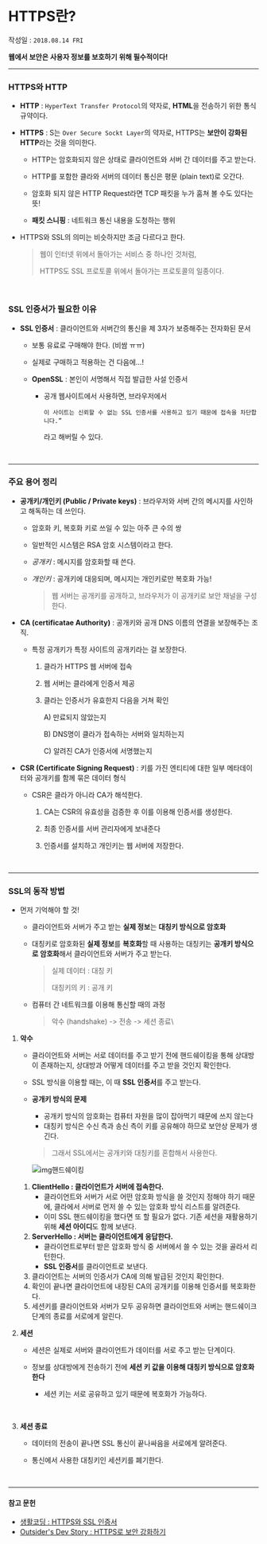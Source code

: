 # HTTPS란?

작성일 : ```2018.08.14 FRI```

**웹에서 보안은 사용자 정보를 보호하기 위해 필수적이다!**

___

### HTTPS와 HTTP

- **HTTP** : ```HyperText Transfer Protocol```의 약자로, **HTML**을 전송하기 위한 통식 규약이다.

- **HTTPS** : S는 ```Over Secure Sockt Layer```의 약자로, HTTPS는 **보안이 강화된 HTTP**라는 것을 의미한다.

  - HTTP는 암호화되지 않은 상태로 클라이언트와 서버 간 데이터를 주고 받는다.

  - HTTP를 포함한 클라와 서버의 데이터 통신은 평문 (plain text)로 오간다.
  - 암호화 되지 않은 HTTP Request라면 TCP 패킷을 누가 훔쳐 볼 수도 있다는 뜻!
  - **패킷 스니핑** : 네트워크 통신 내용을 도청하는 행위

- HTTPS와 SSL의 의미는 비슷하지만 조금 다르다고 한다.

  > 웹이 인터넷 위에서 돌아가는 서비스 중 하나인 것처럼,
  >
  > HTTPS도 SSL 프로토콜 위에서 돌아가는 프로토콜의 일종이다.

  ​

### SSL 인증서가 필요한 이유

- **SSL 인증서** : 클라이언트와 서버간의 통신을 제 3자가 보증해주는 전자화된 문서

  - 보통 유료로 구매해야 한다. (비쌈 ㅠㅠ)

  - 실제로 구매하고 적용하는 건 다음에...!

  - **OpenSSL** : 본인이 서명해서 직접 발급한 사설 인증서

    - 공개 웹사이트에서 사용하면, 브라우저에서

      ```이 사이트는 신뢰할 수 없는 SSL 인증서를 사용하고 있기 때문에 접속을 차단합니다.”```

      라고 해버릴 수 있다. 

    ​


---

### 주요 용어 정리

- **공개키/개인키 (Public / Private keys)** : 브라우저와 서버 간의 메시지를 사인하고 해독하는 데 쓰인다.

  - 암호화 키, 복호화 키로 쓰일 수 있는 아주 큰 수의 쌍

  - 일반적인 시스템은 RSA 암호 시스템이라고 한다.

  - *공개키* : 메시지를 암호화할 때 쓴다.

  - *개인키* : 공개키에 대응되며, 메시지는 개인키로만 복호화 가능!

    > 웹 서버는 공개키를 공개하고, 브라우저가 이 공개키로 보안 채널을 구성한다.

- **CA (certificatae Authority)** : 공개키와 공개 DNS 이름의 연결을 보장해주는 조직.

  - 특정 공개키가 특정 사이트의 공개키라는 걸 보장한다.

    1. 클라가 HTTPS 웹 서버에 접속

    2. 웹 서버는 클라에게 인증서 제공

    3. 클라는 인증서가 유효한지 다음을 거쳐 확인

       A) 만료되지 않았는지

       B) DNS명이 클라가 접속하는 서버와 일치하는지

       C) 알려진 CA가 인증서에 서명했는지

- **CSR (Certificate Signing Request)** : 키를 가진 엔티티에 대한 일부 메타데이터와 공개키를 함께 묶은 데이터 형식

  - CSR은 클라가 아니라 CA가 해석한다.
    1. CA는 CSR의 유효성을 검증한 후 이를 이용해 인증서를 생성한다.

    2. 최종 인증서를 서버 관리자에게 보내준다

    3. 인증서를 설치하고 개인키는 웹 서버에 저장한다.

       ​

---

### SSL의 동작 방법

- 먼저 기억해야 할 것!

  - 클라이언트와 서버가 주고 받는 **실제 정보**는 **대칭키 방식으로 암호화**

  - 대칭키로 암호화된 **실제 정보**를 **복호화**할 때 사용하는 대칭키는 **공개키 방식으로 암호화**해서 클라이언트와 서버가 주고 받는다.

    >  실제 데이터 : 대칭 키
    >
    > 대칭키의 키 : 공개 키

  - 컴퓨터 간 네트워크를 이용해 통신할 때의 과정

    > 악수 (handshake) -> 전송 -> 세션 종료\

1. **악수**

   - 클라이언트와 서버는 서로 데이터를 주고 받기 전에 핸드쉐이킹을 통해 상대방이 존재하는지, 상대방과 어떻게 데이터를 주고 받을 것인지 확인한다.

   - SSL 방식을 이용할 때는, 이 때 **SSL 인증서**를 주고 받는다.

   - **공개키 방식의 문제**

     - 공개키 방식의 암호화는 컴퓨터 자원을 많이 잡아먹기 때문에 쓰지 않는다
     - 대칭키 방식은 수신 측과 송신 측이 키를 공유해야 하므로 보안상 문제가 생긴다.

     > 그래서 SSL에서는 공개키와 대칭키를 혼합해서 사용한다.

     ![![img](https://blogfiles.pstatic.net/MjAxODA4MTRfMTAg/MDAxNTM0MjMxNDM4MDMw.e3wpSu9XeNAp8aTHaKLgMF6LBdT9V-KE6ksTEyds1uAg.1Dady7dqXB8dekLWvKUcyhzTQ7O_N68VdmgnjNlHdoog.JPEG.3457soso/68747470733a2f2f737065616b6572642e73332e616d617a6f6e6177732e636f6d2f70726573656e746174696f6e732f38613036623334646633343834663132383939386535633539313733653262342f736c6964655f31352e6a7067.jpeg)핸드쉐이킹](https://blogfiles.pstatic.net/MjAxODA4MTRfMTAg/MDAxNTM0MjMxNDM4MDMw.e3wpSu9XeNAp8aTHaKLgMF6LBdT9V-KE6ksTEyds1uAg.1Dady7dqXB8dekLWvKUcyhzTQ7O_N68VdmgnjNlHdoog.JPEG.3457soso/68747470733a2f2f737065616b6572642e73332e616d617a6f6e6177732e636f6d2f70726573656e746174696f6e732f38613036623334646633343834663132383939386535633539313733653262342f736c6964655f31352e6a7067.jpeg)

   1. **ClientHello : 클라이언트가 서버에 접속한다.**
      - 클라이언트와 서버가 서로 어떤 암호화 방식을 쓸 것인지 정해야 하기 때문에, 클라에서 서버로 먼저 쓸 수 있는 암호화 방식 리스트를 알려준다.
      - 이미 SSL 핸드쉐이킹을 했다면 또 할 필요가 없다. 기존 세션을 재활용하기 위해 **세션 아이디**도 함께 보낸다.
   2. **ServerHello : 서버는 클라이언트에게 응답한다.**
      - 클라이언트로부터 받은 암호화 방식 중 서버에서 쓸 수 있는 것을 골라서 리턴한다.
      - **SSL 인증서**를 클라이언트로 보낸다.
   3. 클라이언트는 서버의 인증서가 CA에 의해 발급된 것인지 확인한다.
   4. 확인이 끝나면 클라이언트에 내장된 CA의 공개키를 이용해 인증서를 복호화한다.
   5. 세션키를 클라이언트와 서버가 모두 공유하면 클라이언트와 서버는 핸드쉐이크 단계의 종료를 서로에게 알린다.

2. **세션**

   - 세션은 실제로 서버와 클라이언트가 데이터를 서로 주고 받는 단계이다.

   - 정보를 상대방에게 전송하기 전에 **세션 키 값을 이용해 대칭키 방식으로 암호화한다**

     - 세션 키는 서로 공유하고 있기 때문에 복호화가 가능하다.

       ​

3. **세션 종료**

   - 데이터의 전송이 끝나면 SSL 통신이 끝나싸음을 서로에게 알려준다.

   - 통신에서 사용한 대칭키인 세션키를 폐기한다.

     ​

___

#### 참고 문헌

- [생활코딩 : HTTPS와 SSL 인증서](https://opentutorials.org/course/228/4894)
- [Outsider's Dev Story : HTTPS로 보안 강화하기](https://blog.outsider.ne.kr/1149)
